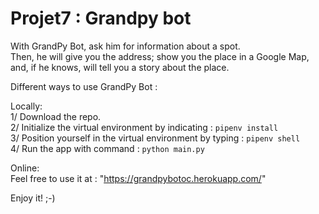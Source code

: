 # Projet7 : Grandpy bot

With GrandPy Bot, ask him for information about a spot.  
Then, he will give you the address; show you the place in a Google Map, and, if he knows, will tell you a story about the place.  
  
Different ways to use GrandPy Bot :  
  
Locally:  
1/ Download the repo.  
2/ Initialize the virtual environment by indicating : `pipenv install`  
3/ Position yourself in the virtual environment by typing : `pipenv shell`  
4/ Run the app with command : `python main.py`  

Online:  
Feel free to use it at : "https://grandpybotoc.herokuapp.com/"  
  
Enjoy it! ;-)
